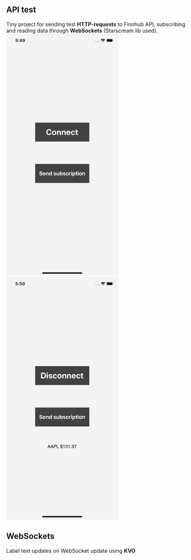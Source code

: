 ## API test
Tiny project for sending test **HTTP-requests** to Finnhub API, subscribing and reading data through **WebSockets** (Starscream lib used).
<img src="Screenshots/screen_1.PNG" alt="screen_1" width="300"/> <img src="Screenshots/screen_2.PNG" alt="screen_2" width="300"/>

## WebSockets
Label text updates on WebSocket update using **KVO**
